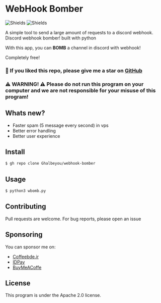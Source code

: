 # WebHook Bomber
![Shields](https://img.shields.io/github/v/release/ghalbeyou/webhook-bomber?include_prereleases)
![Shields](https://img.shields.io/github/license/ghalbeyou/webhook-bomber)

A simple tool to send a large amount of requests to a discord webhook.
Discord webhook bomber! built with python

With this app, you can **BOMB** a channel in discord with webhook!

Completely free!
### 🎉 If you liked this repo, please give me a star on [GitHub](https://github.com/Ghalbeyou/webhook-bomber)
### ⚠️ WARNING! ⚠️ Please do not run this program on your computer and we are not responsible for your misuse of this program!
## Whats new?
- Faster spam (5 message every second) in vps
- Better error handling
- Better user experience
## Install
```bash
$ gh repo clone Ghalbeyou/webhook-bomber
```
## Usage
```bash
$ python3 wbomb.py
```
## Contributing
Pull requests are welcome. For bug reports, please open an issue
## Sponsoring
You can sponsor me on:

- [Coffeebde.ir](https://coffeebede.ir/ghalbeyou)
- [IDPay](https://idpay.ir/ghalbeyougu)
- [BuyMeACoffe](https://www.buymeacoffee.com/Ghalbeyou)
## License
This program is under the Apache 2.0 license.
